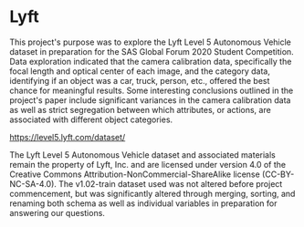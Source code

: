 # Lyft
This project's purpose was to explore the Lyft Level 5 Autonomous Vehicle dataset in preparation for the SAS Global Forum 2020 Student Competition.  Data exploration indicated that the camera calibration data, specifically the focal length and optical center of each image, and the category data, identifying if an object was a car, truck, person, etc., offered the best chance for meaningful results.  Some interesting conclusions outlined in the project's paper include significant variances in the camera calibration data as well as strict segregation between which attributes, or actions, are associated with different object categories. 

https://level5.lyft.com/dataset/

The Lyft Level 5 Autonomous Vehicle dataset and associated materials remain the property of Lyft, Inc. and are licensed under version 4.0 of the Creative Commons Attribution-NonCommercial-ShareAlike license (CC-BY-NC-SA-4.0). The v1.02-train dataset used was not altered before project commencement, but was significantly altered through merging, sorting, and renaming both schema as well as individual variables in preparation for answering our questions.
